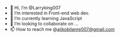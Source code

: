 - 👋 Hi, I’m @Larryking007
- 👀 I’m interested in Front-end web dev.
- 🌱 I’m currently learning JavaScript
- 💞️ I’m looking to collaborate on ...
- 📫 How to reach me @ajikobilanre007@gmail.com

<!---
Larryking007/Larryking007 is a ✨ special ✨ repository because its `README.md` (this file) appears on your GitHub profile.
You can click the Preview link to take a look at your changes.
--->
